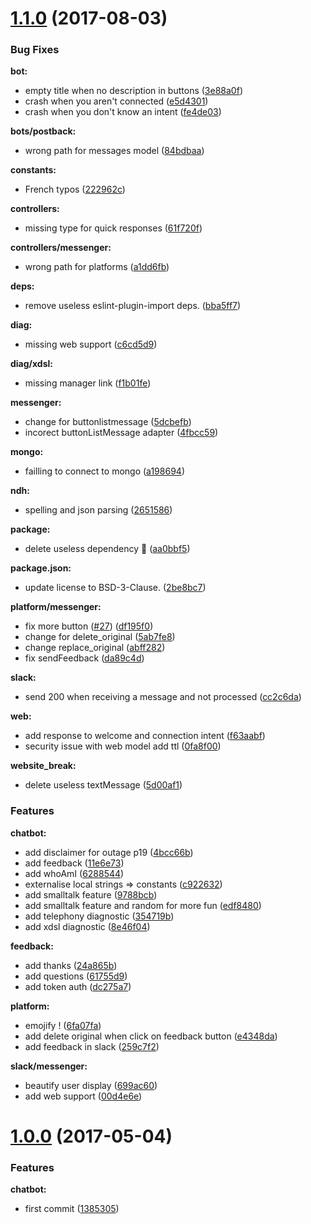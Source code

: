 <a name="1.1.0"></a>
# [1.1.0](https://github.com/ovh-ux/ovh-chatbot/compare/1.0.0...v1.1.0) (2017-08-03)


### Bug Fixes

  **bot:**

  * empty title when no description in buttons ([3e88a0f](https://github.com/ovh-ux/ovh-chatbot/commit/3e88a0f))
  * crash when you aren't connected ([e5d4301](https://github.com/ovh-ux/ovh-chatbot/commit/e5d4301))
  * crash when you don't know an intent ([fe4de03](https://github.com/ovh-ux/ovh-chatbot/commit/fe4de03))


  **bots/postback:**

  * wrong path for messages model ([84bdbaa](https://github.com/ovh-ux/ovh-chatbot/commit/84bdbaa))


  **constants:**

  * French typos ([222962c](https://github.com/ovh-ux/ovh-chatbot/commit/222962c))


  **controllers:**

  * missing type for quick responses ([61f720f](https://github.com/ovh-ux/ovh-chatbot/commit/61f720f))


  **controllers/messenger:**

  * wrong path for platforms ([a1dd6fb](https://github.com/ovh-ux/ovh-chatbot/commit/a1dd6fb))


  **deps:**

  * remove useless eslint-plugin-import deps. ([bba5ff7](https://github.com/ovh-ux/ovh-chatbot/commit/bba5ff7))


  **diag:**

  * missing web support ([c6cd5d9](https://github.com/ovh-ux/ovh-chatbot/commit/c6cd5d9))


  **diag/xdsl:**

  * missing manager link ([f1b01fe](https://github.com/ovh-ux/ovh-chatbot/commit/f1b01fe))


  **messenger:**

  * change for buttonlistmessage ([5dcbefb](https://github.com/ovh-ux/ovh-chatbot/commit/5dcbefb))
  * incorect buttonListMessage adapter ([4fbcc59](https://github.com/ovh-ux/ovh-chatbot/commit/4fbcc59))


  **mongo:**

  * failling to connect to mongo ([a198694](https://github.com/ovh-ux/ovh-chatbot/commit/a198694))


  **ndh:**

  * spelling and json parsing ([2651586](https://github.com/ovh-ux/ovh-chatbot/commit/2651586))


  **package:**

  * delete useless dependency 💄 ([aa0bbf5](https://github.com/ovh-ux/ovh-chatbot/commit/aa0bbf5))


  **package.json:**

  * update license to BSD-3-Clause. ([2be8bc7](https://github.com/ovh-ux/ovh-chatbot/commit/2be8bc7))


  **platform/messenger:**

  * fix more button ([#27](https://github.com/ovh-ux/ovh-chatbot/issues/27)) ([df195f0](https://github.com/ovh-ux/ovh-chatbot/commit/df195f0))
  * change for delete_original ([5ab7fe8](https://github.com/ovh-ux/ovh-chatbot/commit/5ab7fe8))
  * change replace_original ([abff282](https://github.com/ovh-ux/ovh-chatbot/commit/abff282))
  * fix sendFeedback ([da89c4d](https://github.com/ovh-ux/ovh-chatbot/commit/da89c4d))


  **slack:**

  * send 200 when receiving a message and not processed ([cc2c6da](https://github.com/ovh-ux/ovh-chatbot/commit/cc2c6da))


  **web:**

  * add response to welcome and connection intent ([f63aabf](https://github.com/ovh-ux/ovh-chatbot/commit/f63aabf))
  * security issue with web model add ttl ([0fa8f00](https://github.com/ovh-ux/ovh-chatbot/commit/0fa8f00))


  **website_break:**

  * delete useless textMessage ([5d00af1](https://github.com/ovh-ux/ovh-chatbot/commit/5d00af1))


### Features

  **chatbot:**

  * add disclaimer for outage p19 ([4bcc66b](https://github.com/ovh-ux/ovh-chatbot/commit/4bcc66b))
  * add feedback ([11e6e73](https://github.com/ovh-ux/ovh-chatbot/commit/11e6e73))
  * add whoAmI ([6288544](https://github.com/ovh-ux/ovh-chatbot/commit/6288544))
  * externalise local strings => constants ([c922632](https://github.com/ovh-ux/ovh-chatbot/commit/c922632))
  * add smalltalk feature ([9788bcb](https://github.com/ovh-ux/ovh-chatbot/commit/9788bcb))
  * add smalltalk feature and random for more fun ([edf8480](https://github.com/ovh-ux/ovh-chatbot/commit/edf8480))
  * add telephony diagnostic ([354719b](https://github.com/ovh-ux/ovh-chatbot/commit/354719b))
  * add xdsl diagnostic ([8e46f04](https://github.com/ovh-ux/ovh-chatbot/commit/8e46f04))


  **feedback:**

  * add thanks ([24a865b](https://github.com/ovh-ux/ovh-chatbot/commit/24a865b))
  * add questions ([61755d9](https://github.com/ovh-ux/ovh-chatbot/commit/61755d9))
  * add token auth ([dc275a7](https://github.com/ovh-ux/ovh-chatbot/commit/dc275a7))


  **platform:**

  * emojify ! ([6fa07fa](https://github.com/ovh-ux/ovh-chatbot/commit/6fa07fa))
  * add delete original when click on feedback button ([e4348da](https://github.com/ovh-ux/ovh-chatbot/commit/e4348da))
  * add feedback in slack ([259c7f2](https://github.com/ovh-ux/ovh-chatbot/commit/259c7f2))


  **slack/messenger:**

  * beautify user display ([699ac60](https://github.com/ovh-ux/ovh-chatbot/commit/699ac60))
  * add web support ([00d4e6e](https://github.com/ovh-ux/ovh-chatbot/commit/00d4e6e))


<a href="1.0.0"></a>
# [1.0.0](https://github.com/ovh-ux/ovh-chatbot/tree/1.0.0) (2017-05-04)

### Features

**chatbot:**

  * first commit ([1385305](https://github.com/ovh-ux/ovh-chatbot/commit/1385305))
